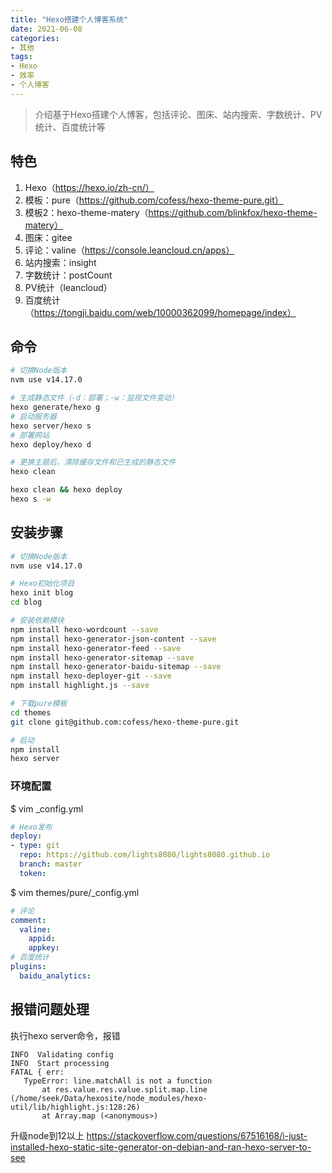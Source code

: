 ```yaml
---
title: "Hexo搭建个人博客系统"
date: 2021-06-08
categories:
- 其他
tags:
- Hexo
- 效率
- 个人博客
---
```


> 介绍基于Hexo搭建个人博客，包括评论、图床、站内搜索、字数统计、PV统计、百度统计等

<!-- more -->

## 特色
1. Hexo（https://hexo.io/zh-cn/）
2. 模板：pure（https://github.com/cofess/hexo-theme-pure.git）
3. 模板2：hexo-theme-matery（https://github.com/blinkfox/hexo-theme-matery）
4. 图床：gitee
5. 评论：valine（https://console.leancloud.cn/apps）
6. 站内搜索：insight
7. 字数统计：postCount
8. PV统计（leancloud）
9. 百度统计（https://tongji.baidu.com/web/10000362099/homepage/index）

## 命令
```sh
# 切换Node版本
nvm use v14.17.0

# 生成静态文件（-d：部署；-w：监视文件变动）
hexo generate/hexo g
# 启动服务器
hexo server/hexo s
# 部署网站
hexo deploy/hexo d

# 更换主题后，清除缓存文件和已生成的静态文件
hexo clean

hexo clean && hexo deploy
hexo s -w
```

## 安装步骤
```sh
# 切换Node版本
nvm use v14.17.0

# Hexo初始化项目
hexo init blog
cd blog

# 安装依赖模块
npm install hexo-wordcount --save
npm install hexo-generator-json-content --save
npm install hexo-generator-feed --save
npm install hexo-generator-sitemap --save
npm install hexo-generator-baidu-sitemap --save
npm install hexo-deployer-git --save
npm install highlight.js --save

# 下载pure模板
cd themes
git clone git@github.com:cofess/hexo-theme-pure.git

# 启动
npm install
hexo server
```

### 环境配置

$ vim _config.yml
```yaml
# Hexo发布
deploy:
- type: git
  repo: https://github.com/lights8080/lights8080.github.io
  branch: master
  token: 
```

$ vim themes/pure/_config.yml
```yaml
# 评论
comment:
  valine:
    appid: 
    appkey: 
# 百度统计
plugins:
  baidu_analytics: 
```


## 报错问题处理
执行hexo server命令，报错
```
INFO  Validating config
INFO  Start processing
FATAL { err:
   TypeError: line.matchAll is not a function
       at res.value.res.value.split.map.line (/home/seek/Data/hexosite/node_modules/hexo-util/lib/highlight.js:128:26)
       at Array.map (<anonymous>)
```

升级node到12以上
https://stackoverflow.com/questions/67516168/i-just-installed-hexo-static-site-generator-on-debian-and-ran-hexo-server-to-see